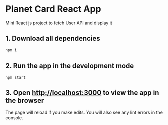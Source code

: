 # Planet Card React App

Mini React js project to fetch User API and display it

## 1. Download all dependencies

```
npm i
```

## 2. Run the app in the development mode

```
npm start
```

## 3. Open [http://localhost:3000](http://localhost:3000) to view the app in the browser

The page will reload if you make edits.
You will also see any lint errors in the console.
